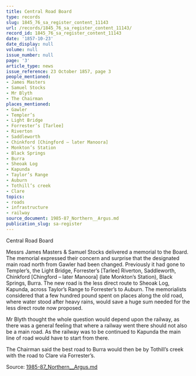 ```yaml
---
title: Central Road Board
type: records
slug: 1845_76_sa_register_content_11143
url: /records/1845_76_sa_register_content_11143/
record_id: 1845_76_sa_register_content_11143
date: '1857-10-23'
date_display: null
volume: null
issue_number: null
page: '3'
article_type: news
issue_reference: 23 October 1857, page 3
people_mentioned:
- James Masters
- Samuel Stocks
- Mr Blyth
- The Chairman
places_mentioned:
- Gawler
- Templer’s
- Light Bridge
- Forrester’s [Tarlee]
- Riverton
- Saddleworth
- Chinkford [Chingford – later Manoora]
- Monkton’s Station
- Black Springs
- Burra
- Sheoak Log
- Kapunda
- Taylor’s Range
- Auburn
- Tothill’s creek
- Clare
topics:
- roads
- infrastructure
- railway
source_document: 1985-87_Northern__Argus.md
publication_slug: sa-register
---
```


Central Road Board

Messrs James Masters & Samuel Stocks delivered a memorial to the Board.  The memorial expressed their concern and surprise that the designated main road north from Gawler had been changed.  Previously it had gone to Templer’s, the Light Bridge, Forrester’s [Tarlee] Riverton, Saddleworth, Chinkford [Chingford – later Manoora] (late Monkton’s Station), Black Springs, Burra.  The new road is the less direct route to Sheoak Log, Kapunda, across Taylor’s Range to Forrester’s to Auburn.  The memorialists considered that a few hundred pound spent on places along the old road, where water stood after heavy rains, would save a huge sum needed for the less direct route now proposed.

Mr Blyth thought the whole question would depend upon the railway, as there was a general feeling that where a railway went there should not also be a main road.  As the railway was to be continued to Kapunda the main line of road would have to start from there.

The Chairman said the best road to Burra would then be by Tothill’s creek with the road to Clare via Forrester’s.

Source: [1985-87_Northern__Argus.md](/downloads/markdown/1985-87_Northern__Argus.md)
